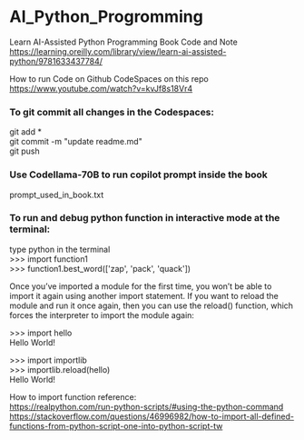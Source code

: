 # AI_Python_Progromming
Learn AI-Assisted Python Programming Book Code and Note  
https://learning.oreilly.com/library/view/learn-ai-assisted-python/9781633437784/  


How to run Code on Github CodeSpaces on this repo    
https://www.youtube.com/watch?v=kvJf8s18Vr4   



### To git commit all changes in the Codespaces:   
git add *  
git commit -m "update readme.md"  
git push    


### Use Codellama-70B to run copilot prompt inside the book  
prompt_used_in_book.txt  


### To run and debug python function in interactive mode at the terminal:  
type python in the terminal  
\>>> import function1  
\>>> function1.best_word(['zap', 'pack', 'quack'])   

Once you’ve imported a module for the first time, you won’t be able to import it again using another import statement. If you want to reload the module and run it once again, then you can use the reload() function, which forces the interpreter to import the module again:    

\>>> import hello  
Hello World!  

\>>> import importlib  
\>>> importlib.reload(hello)  
Hello World!  
  
How to import function reference:     
https://realpython.com/run-python-scripts/#using-the-python-command  
https://stackoverflow.com/questions/46996982/how-to-import-all-defined-functions-from-python-script-one-into-python-script-tw  
